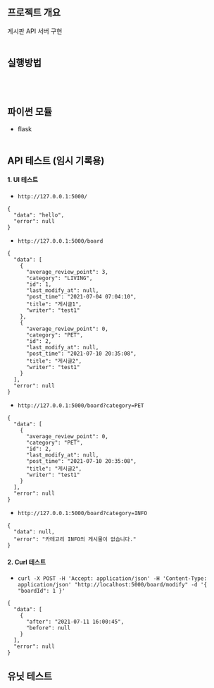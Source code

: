 ## 프로젝트 개요
게시판 API 서버 구현
<br><br>

## 실행방법

<br><br>

## 파이썬 모듈
  - flask
<br><br>

## API 테스트 (임시 기록용)

#### 1. UI 테스트 
  - `http://127.0.0.1:5000/`
```
{
  "data": "hello", 
  "error": null
}
```
  - `http://127.0.0.1:5000/board`
```
{
  "data": [
    {
      "average_review_point": 3, 
      "category": "LIVING", 
      "id": 1, 
      "last_modify_at": null, 
      "post_time": "2021-07-04 07:04:10", 
      "title": "게시글1", 
      "writer": "test1"
    }, 
    {
      "average_review_point": 0, 
      "category": "PET", 
      "id": 2, 
      "last_modify_at": null, 
      "post_time": "2021-07-10 20:35:08", 
      "title": "게시글2", 
      "writer": "test1"
    }
  ], 
  "error": null
}
```
  - `http://127.0.0.1:5000/board?category=PET`
```
{
  "data": [
    {
      "average_review_point": 0, 
      "category": "PET", 
      "id": 2, 
      "last_modify_at": null, 
      "post_time": "2021-07-10 20:35:08", 
      "title": "게시글2", 
      "writer": "test1"
    }
  ], 
  "error": null
}
```
  - `http://127.0.0.1:5000/board?category=INFO`
```
{
  "data": null, 
  "error": "카테고리 INFO의 게시물이 없습니다."
}
```
#### 2. Curl 테스트
  - `curl -X POST -H 'Accept: application/json' -H 'Content-Type: application/json' "http://localhost:5000/board/modify" -d '{ "boardId": 1 }'`
```
{
  "data": [
    {
      "after": "2021-07-11 16:00:45", 
      "before": null
    }
  ], 
  "error": null
}
```



## 유닛 테스트
